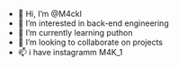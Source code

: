 - 👋 Hi, I’m @M4ckl
- 👀 I’m interested in back-end engineering
- 🌱 I’m currently learning puthon
- 💞️ I’m looking to collaborate on projects
- 📫 i have instagramm M4K_1  

<!---
M4ckl/M4ckl is a ✨ special ✨ repository because its `README.md` (this file) appears on your GitHub profile.
You can click the Preview link to take a look at your changes.
--->
